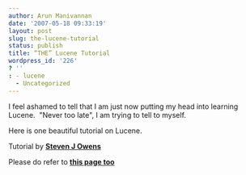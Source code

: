 ```yaml
---
author: Arun Manivannan
date: '2007-05-18 09:33:19'
layout: post
slug: the-lucene-tutorial
status: publish
title: “THE” Lucene Tutorial
wordpress_id: '226'
? ''
: - lucene
  - Uncategorized
---
```


I feel ashamed to tell that I am just now putting my head into learning
Lucene.  "Never too late", I am trying to tell to myself.

Here is one beautiful tutorial on Lucene.

Tutorial by [**Steven J Owens**][1]

Please do refer to [**this page too**][2]

   [1]: http://darksleep.com/lucene/

   [2]: http://www.javangelist.de/space/Lucene-Mini-Tutorial

